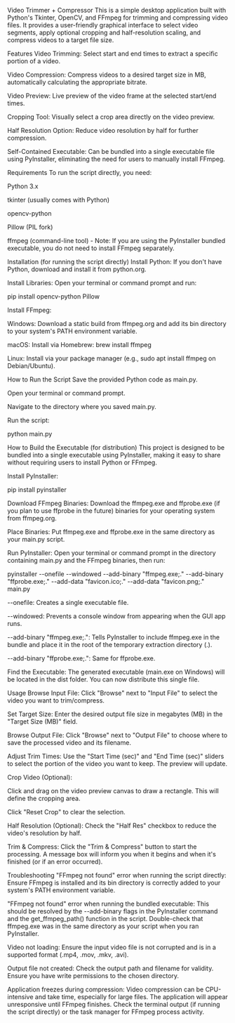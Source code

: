 Video Trimmer + Compressor
This is a simple desktop application built with Python's Tkinter, OpenCV, and FFmpeg for trimming and compressing video files. It provides a user-friendly graphical interface to select video segments, apply optional cropping and half-resolution scaling, and compress videos to a target file size.

Features
Video Trimming: Select start and end times to extract a specific portion of a video.

Video Compression: Compress videos to a desired target size in MB, automatically calculating the appropriate bitrate.

Video Preview: Live preview of the video frame at the selected start/end times.

Cropping Tool: Visually select a crop area directly on the video preview.

Half Resolution Option: Reduce video resolution by half for further compression.

Self-Contained Executable: Can be bundled into a single executable file using PyInstaller, eliminating the need for users to manually install FFmpeg.

Requirements
To run the script directly, you need:

Python 3.x

tkinter (usually comes with Python)

opencv-python

Pillow (PIL fork)

ffmpeg (command-line tool) - Note: If you are using the PyInstaller bundled executable, you do not need to install FFmpeg separately.

Installation (for running the script directly)
Install Python: If you don't have Python, download and install it from python.org.

Install Libraries: Open your terminal or command prompt and run:

pip install opencv-python Pillow

Install FFmpeg:

Windows: Download a static build from ffmpeg.org and add its bin directory to your system's PATH environment variable.

macOS: Install via Homebrew: brew install ffmpeg

Linux: Install via your package manager (e.g., sudo apt install ffmpeg on Debian/Ubuntu).

How to Run the Script
Save the provided Python code as main.py.

Open your terminal or command prompt.

Navigate to the directory where you saved main.py.

Run the script:

python main.py

How to Build the Executable (for distribution)
This project is designed to be bundled into a single executable using PyInstaller, making it easy to share without requiring users to install Python or FFmpeg.

Install PyInstaller:

pip install pyinstaller

Download FFmpeg Binaries: Download the ffmpeg.exe and ffprobe.exe (if you plan to use ffprobe in the future) binaries for your operating system from ffmpeg.org.

Place Binaries: Put ffmpeg.exe and ffprobe.exe in the same directory as your main.py script.

Run PyInstaller: Open your terminal or command prompt in the directory containing main.py and the FFmpeg binaries, then run:

pyinstaller --onefile --windowed --add-binary "ffmpeg.exe;." --add-binary "ffprobe.exe;." --add-data "favicon.ico;." --add-data "favicon.png;." main.py

--onefile: Creates a single executable file.

--windowed: Prevents a console window from appearing when the GUI app runs.

--add-binary "ffmpeg.exe;.": Tells PyInstaller to include ffmpeg.exe in the bundle and place it in the root of the temporary extraction directory (.).

--add-binary "ffprobe.exe;.": Same for ffprobe.exe.

Find the Executable: The generated executable (main.exe on Windows) will be located in the dist folder. You can now distribute this single file.

Usage
Browse Input File: Click "Browse" next to "Input File" to select the video you want to trim/compress.

Set Target Size: Enter the desired output file size in megabytes (MB) in the "Target Size (MB)" field.

Browse Output File: Click "Browse" next to "Output File" to choose where to save the processed video and its filename.

Adjust Trim Times: Use the "Start Time (sec)" and "End Time (sec)" sliders to select the portion of the video you want to keep. The preview will update.

Crop Video (Optional):

Click and drag on the video preview canvas to draw a rectangle. This will define the cropping area.

Click "Reset Crop" to clear the selection.

Half Resolution (Optional): Check the "Half Res" checkbox to reduce the video's resolution by half.

Trim & Compress: Click the "Trim & Compress" button to start the processing. A message box will inform you when it begins and when it's finished (or if an error occurred).

Troubleshooting
"FFmpeg not found" error when running the script directly: Ensure FFmpeg is installed and its bin directory is correctly added to your system's PATH environment variable.

"FFmpeg not found" error when running the bundled executable: This should be resolved by the --add-binary flags in the PyInstaller command and the get_ffmpeg_path() function in the script. Double-check that ffmpeg.exe was in the same directory as your script when you ran PyInstaller.

Video not loading: Ensure the input video file is not corrupted and is in a supported format (.mp4, .mov, .mkv, .avi).

Output file not created: Check the output path and filename for validity. Ensure you have write permissions to the chosen directory.

Application freezes during compression: Video compression can be CPU-intensive and take time, especially for large files. The application will appear unresponsive until FFmpeg finishes. Check the terminal output (if running the script directly) or the task manager for FFmpeg process activity.
